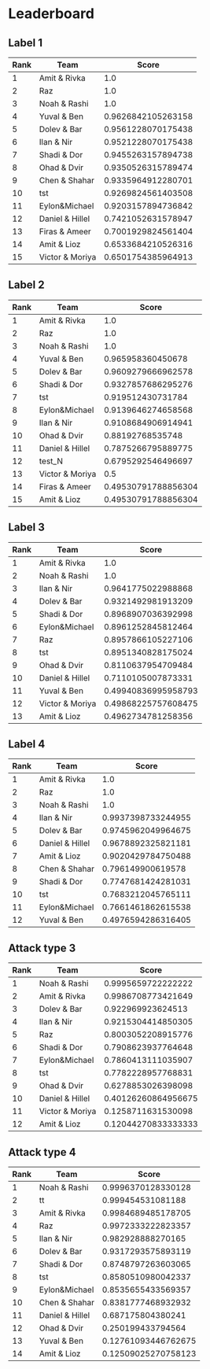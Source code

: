 # Leaderboard

## Label 1
| Rank | Team | Score |
|---|---|---|
|1|Amit & Rivka|1.0|
|2|Raz|1.0|
|3|Noah & Rashi|1.0|
|4|Yuval & Ben|0.9626842105263158|
|5|Dolev & Bar|0.9561228070175438|
|6|Ilan & Nir|0.9521228070175438|
|7|Shadi & Dor|0.9455263157894738|
|8|Ohad & Dvir|0.9350526315789474|
|9|Chen & Shahar|0.9335964912280701|
|10|tst|0.9269824561403508|
|11|Eylon&Michael|0.9203157894736842|
|12|Daniel & Hillel|0.7421052631578947|
|13|Firas & Ameer|0.7001929824561404|
|14|Amit & Lioz|0.6533684210526316|
|15|Victor & Moriya|0.6501754385964913|


## Label 2
| Rank | Team | Score |
|---|---|---|
|1|Amit & Rivka|1.0|
|2|Raz|1.0|
|3|Noah & Rashi|1.0|
|4|Yuval & Ben|0.965958360450678|
|5|Dolev & Bar|0.9609279666962578|
|6|Shadi & Dor|0.9327857686295276|
|7|tst|0.919512430731784|
|8|Eylon&Michael|0.9139646274658568|
|9|Ilan & Nir|0.9108684906914941|
|10|Ohad & Dvir|0.88192768535748|
|11|Daniel & Hillel|0.7875266795889775|
|12|test_N|0.6795292546496697|
|13|Victor & Moriya|0.5|
|14|Firas & Ameer|0.49530791788856304|
|15|Amit & Lioz|0.49530791788856304|


## Label 3
| Rank | Team | Score |
|---|---|---|
|1|Amit & Rivka|1.0|
|2|Noah & Rashi|1.0|
|3|Ilan & Nir|0.9641775022988868|
|4|Dolev & Bar|0.9321492981913209|
|5|Shadi & Dor|0.8968907036392998|
|6|Eylon&Michael|0.8961252845812464|
|7|Raz|0.8957866105227106|
|8|tst|0.8951340828175024|
|9|Ohad & Dvir|0.8110637954709484|
|10|Daniel & Hillel|0.7110105007873331|
|11|Yuval & Ben|0.49940836995958793|
|12|Victor & Moriya|0.49868225757608475|
|13|Amit & Lioz|0.4962734781258356|


## Label 4
| Rank | Team | Score |
|---|---|---|
|1|Amit & Rivka|1.0|
|2|Raz|1.0|
|3|Noah & Rashi|1.0|
|4|Ilan & Nir|0.9937398733244955|
|5|Dolev & Bar|0.9745962049964675|
|6|Daniel & Hillel|0.9678892325821181|
|7|Amit & Lioz|0.9020429784750488|
|8|Chen & Shahar|0.796149900619578|
|9|Shadi & Dor|0.7747681424281031|
|10|tst|0.7683212045765111|
|11|Eylon&Michael|0.7661461862615538|
|12|Yuval & Ben|0.4976594286316405|


## Attack type 3
| Rank | Team | Score |
|---|---|---|
|1|Noah & Rashi|0.9995659722222222|
|2|Amit & Rivka|0.9986708773421649|
|3|Dolev & Bar|0.922969923624513|
|4|Ilan & Nir|0.9215304414850305|
|5|Raz|0.8003052208915776|
|6|Shadi & Dor|0.7908623937764648|
|7|Eylon&Michael|0.7860413111035907|
|8|tst|0.7782228957768831|
|9|Ohad & Dvir|0.6278853026398098|
|10|Daniel & Hillel|0.40126260864956675|
|11|Victor & Moriya|0.1258711631530098|
|12|Amit & Lioz|0.12044270833333333|


## Attack type 4
| Rank | Team | Score |
|---|---|---|
|1|Noah & Rashi|0.9996370128330128|
|2|tt|0.999454531081188|
|3|Amit & Rivka|0.9984689485178705|
|4|Raz|0.9972333222823357|
|5|Ilan & Nir|0.982928888270165|
|6|Dolev & Bar|0.9317293575893119|
|7|Shadi & Dor|0.8748797263603065|
|8|tst|0.8580510980042337|
|9|Eylon&Michael|0.8535655433569357|
|10|Chen & Shahar|0.8381777468932932|
|11|Daniel & Hillel|0.687175804380241|
|12|Ohad & Dvir|0.250199433794564|
|13|Yuval & Ben|0.12761093446762675|
|14|Amit & Lioz|0.12509025270758123|


